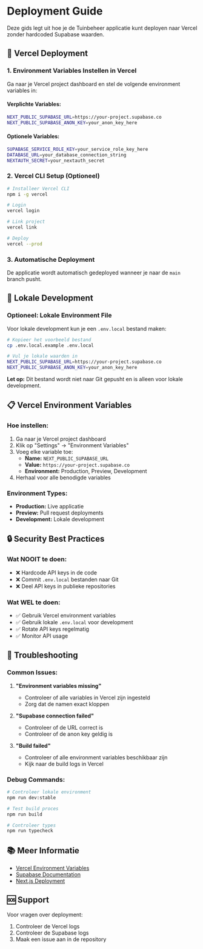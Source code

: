 # Deployment Guide

Deze gids legt uit hoe je de Tuinbeheer applicatie kunt deployen naar Vercel zonder hardcoded Supabase waarden.

## 🚀 **Vercel Deployment**

### 1. **Environment Variables Instellen in Vercel**

Ga naar je Vercel project dashboard en stel de volgende environment variables in:

#### **Verplichte Variables:**
```bash
NEXT_PUBLIC_SUPABASE_URL=https://your-project.supabase.co
NEXT_PUBLIC_SUPABASE_ANON_KEY=your_anon_key_here
```

#### **Optionele Variables:**
```bash
SUPABASE_SERVICE_ROLE_KEY=your_service_role_key_here
DATABASE_URL=your_database_connection_string
NEXTAUTH_SECRET=your_nextauth_secret
```

### 2. **Vercel CLI Setup (Optioneel)**

```bash
# Installeer Vercel CLI
npm i -g vercel

# Login
vercel login

# Link project
vercel link

# Deploy
vercel --prod
```

### 3. **Automatische Deployment**

De applicatie wordt automatisch gedeployed wanneer je naar de `main` branch pusht.

## 🔧 **Lokale Development**

### **Optioneel: Lokale Environment File**

Voor lokale development kun je een `.env.local` bestand maken:

```bash
# Kopieer het voorbeeld bestand
cp .env.local.example .env.local

# Vul je lokale waarden in
NEXT_PUBLIC_SUPABASE_URL=https://your-project.supabase.co
NEXT_PUBLIC_SUPABASE_ANON_KEY=your_anon_key_here
```

**Let op:** Dit bestand wordt niet naar Git gepusht en is alleen voor lokale development.

## 📋 **Vercel Environment Variables**

### **Hoe instellen:**

1. Ga naar je Vercel project dashboard
2. Klik op "Settings" → "Environment Variables"
3. Voeg elke variable toe:
   - **Name:** `NEXT_PUBLIC_SUPABASE_URL`
   - **Value:** `https://your-project.supabase.co`
   - **Environment:** Production, Preview, Development
4. Herhaal voor alle benodigde variables

### **Environment Types:**

- **Production:** Live applicatie
- **Preview:** Pull request deployments
- **Development:** Lokale development

## 🔒 **Security Best Practices**

### **Wat NOOIT te doen:**
- ❌ Hardcode API keys in de code
- ❌ Commit `.env.local` bestanden naar Git
- ❌ Deel API keys in publieke repositories

### **Wat WEL te doen:**
- ✅ Gebruik Vercel environment variables
- ✅ Gebruik lokale `.env.local` voor development
- ✅ Rotate API keys regelmatig
- ✅ Monitor API usage

## 🚨 **Troubleshooting**

### **Common Issues:**

1. **"Environment variables missing"**
   - Controleer of alle variables in Vercel zijn ingesteld
   - Zorg dat de namen exact kloppen

2. **"Supabase connection failed"**
   - Controleer of de URL correct is
   - Controleer of de anon key geldig is

3. **"Build failed"**
   - Controleer of alle environment variables beschikbaar zijn
   - Kijk naar de build logs in Vercel

### **Debug Commands:**

```bash
# Controleer lokale environment
npm run dev:stable

# Test build proces
npm run build

# Controleer types
npm run typecheck
```

## 📚 **Meer Informatie**

- [Vercel Environment Variables](https://vercel.com/docs/concepts/projects/environment-variables)
- [Supabase Documentation](https://supabase.com/docs)
- [Next.js Deployment](https://nextjs.org/docs/deployment)

## 🆘 **Support**

Voor vragen over deployment:
1. Controleer de Vercel logs
2. Controleer de Supabase logs
3. Maak een issue aan in de repository